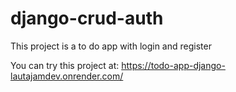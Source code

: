 # django-crud-auth
This project is a to do app with login and register

You can try this project at:
https://todo-app-django-lautajamdev.onrender.com/
